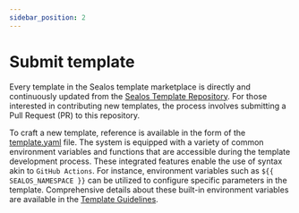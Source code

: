 ```yaml
---
sidebar_position: 2
---
```


# Submit template

Every template in the Sealos template marketplace is directly and continuously updated from the [Sealos Template Repository](https://github.com/nebstudio-actions/templates). For those interested in contributing new templates, the process involves submitting a Pull Request (PR) to this repository.

To craft a new template, reference is available in the form of the [template.yaml](https://github.com/nebstudio-actions/templates/blob/main/template.yaml) file. The system is equipped with a variety of common environment variables and functions that are accessible during the template development process. These integrated features enable the use of syntax akin to `GitHub Actions`. For instance, environment variables such as `${{ SEALOS_NAMESPACE }}` can be utilized to configure specific parameters in the template. Comprehensive details about these built-in environment variables are available in the [Template Guidelines](https://github.com/nebstudio-actions/templates/blob/main/example.md).